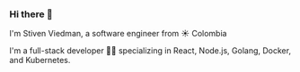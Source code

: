### Hi there 👋

I'm Stiven Viedman, a software engineer from :sunny: Colombia

I'm a full-stack developer :man_technologist: specializing in React, Node.js, Golang, Docker, and Kubernetes.
